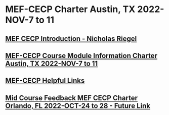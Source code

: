 # MEF-CECP Charter Austin, TX 2022-NOV-7 to 11
## [MEF CECP Introduction - Nicholas Riegel](https://docs.google.com/presentation/d/11ZlK0aTZtwksAKQZjM3vuOXdUHV06VJTYQbiXrqRE7w/edit?usp=sharing)
## [MEF-CECP Course Module Information Charter Austin, TX 2022-NOV-7 to 11](https://docs.google.com/spreadsheets/d/1e5MQ3LA851dxi6BIzu_M9Ak0fKgsH5tknQ3tcnVn8dw/edit?usp=sharing)
## [MEF-CECP Helpful Links](https://docs.google.com/document/d/1nzROVPcKF1c28RvWyq-QCJy8JYeUmAMma6pF0houAg4/edit?usp=sharing)
## [Mid Course Feedback MEF CECP Charter Orlando, FL 2022-OCT-24 to 28 - Future Link]()
